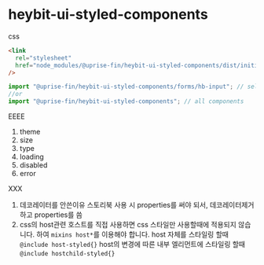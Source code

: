 # heybit-ui-styled-components

css

```html
<link
  rel="stylesheet"
  href="node_modules/@uprise-fin/heybit-ui-styled-components/dist/initial.css"
/>
```

```javascript
import "@uprise-fin/heybit-ui-styled-components/forms/hb-input"; // selected
//or
import "@uprise-fin/heybit-ui-styled-components"; // all components
```

EEEE

1. theme
1. size
1. type
1. loading
1. disabled
1. error

XXX

1. 데코레이터를 안쓴이유
   스토리북 사용 시 properties를 써야 되서, 데코레이터제거하고 properties를 씀
1. css의 host관련
   호스트를 직접 사용하면 css 스타일만 사용할때에 적용되지 않습니다. 하여 `mixins host*`를 이용해야 합니다.
   host 자체를 스타일링 할때 `@include host-styled{}`
   host의 변경에 따른 내부 엘리먼트에 스타일링 할때 `@include hostchild-styled{}`
